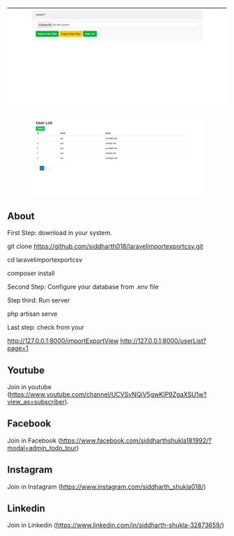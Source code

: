 
<p align="center"><img src="https://raw.githubusercontent.com/siddharth018/laravelimportexportcsv/master/import.png" width="1020"><p>

<p align="center"><img src="https://raw.githubusercontent.com/siddharth018/laravelimportexportcsv/master/list.png" width="400"><p>

## About
First Step: download in your system.

git clone https://github.com/siddharth018/laravelimportexportcsv.git

cd laravelimportexportcsv

composer install

Second Step: Configure your database from .env file

Step third: Run server

php artisan serve

Last step: check from your 

http://127.0.0.1:8000/importExportView 
http://127.0.0.1:8000/userList?page=1 


## Youtube
Join in youtube
(https://www.youtube.com/channel/UCVSvNQjV5gwKIP9ZgaXSU1w?view_as=subscriber).

## Facebook
Join in Facebook
(https://www.facebook.com/siddharthshukla181992/?modal=admin_todo_tour)

## Instagram
Join in Instagram
(https://www.instagram.com/siddharth_shukla018/)

## Linkedin
Join in Linkedin
(https://www.linkedin.com/in/siddharth-shukla-32873659/)
